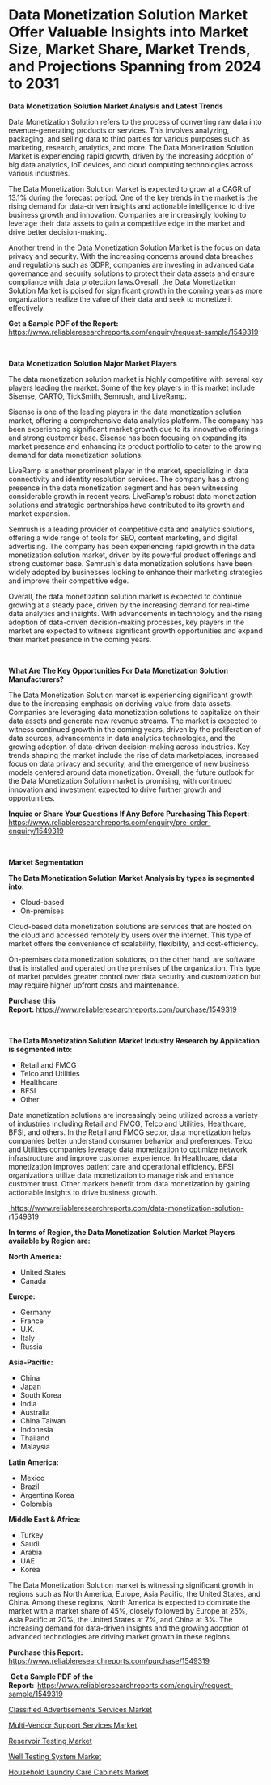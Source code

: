 <p><h1>Data Monetization Solution Market Offer Valuable Insights into Market Size, Market Share, Market Trends, and Projections Spanning from 2024 to 2031</h1></p><p><strong>Data Monetization Solution Market Analysis and Latest Trends</strong></p>
<p><p>Data Monetization Solution refers to the process of converting raw data into revenue-generating products or services. This involves analyzing, packaging, and selling data to third parties for various purposes such as marketing, research, analytics, and more. The Data Monetization Solution Market is experiencing rapid growth, driven by the increasing adoption of big data analytics, IoT devices, and cloud computing technologies across various industries.</p><p>The Data Monetization Solution Market is expected to grow at a CAGR of 13.1% during the forecast period. One of the key trends in the market is the rising demand for data-driven insights and actionable intelligence to drive business growth and innovation. Companies are increasingly looking to leverage their data assets to gain a competitive edge in the market and drive better decision-making.</p><p>Another trend in the Data Monetization Solution Market is the focus on data privacy and security. With the increasing concerns around data breaches and regulations such as GDPR, companies are investing in advanced data governance and security solutions to protect their data assets and ensure compliance with data protection laws.Overall, the Data Monetization Solution Market is poised for significant growth in the coming years as more organizations realize the value of their data and seek to monetize it effectively.</p></p>
<p><strong>Get a Sample PDF of the Report:&nbsp;</strong> <a href="https://www.reliableresearchreports.com/enquiry/request-sample/1549319">https://www.reliableresearchreports.com/enquiry/request-sample/1549319</a></p>
<p>&nbsp;</p>
<p><strong>Data Monetization Solution Major Market Players</strong></p>
<p><p>The data monetization solution market is highly competitive with several key players leading the market. Some of the key players in this market include Sisense, CARTO, TickSmith, Semrush, and LiveRamp.</p><p>Sisense is one of the leading players in the data monetization solution market, offering a comprehensive data analytics platform. The company has been experiencing significant market growth due to its innovative offerings and strong customer base. Sisense has been focusing on expanding its market presence and enhancing its product portfolio to cater to the growing demand for data monetization solutions.</p><p>LiveRamp is another prominent player in the market, specializing in data connectivity and identity resolution services. The company has a strong presence in the data monetization segment and has been witnessing considerable growth in recent years. LiveRamp's robust data monetization solutions and strategic partnerships have contributed to its growth and market expansion.</p><p>Semrush is a leading provider of competitive data and analytics solutions, offering a wide range of tools for SEO, content marketing, and digital advertising. The company has been experiencing rapid growth in the data monetization solution market, driven by its powerful product offerings and strong customer base. Semrush's data monetization solutions have been widely adopted by businesses looking to enhance their marketing strategies and improve their competitive edge.</p><p>Overall, the data monetization solution market is expected to continue growing at a steady pace, driven by the increasing demand for real-time data analytics and insights. With advancements in technology and the rising adoption of data-driven decision-making processes, key players in the market are expected to witness significant growth opportunities and expand their market presence in the coming years.</p></p>
<p>&nbsp;</p>
<p><strong>What Are The Key Opportunities For Data Monetization Solution Manufacturers?</strong></p>
<p><p>The Data Monetization Solution market is experiencing significant growth due to the increasing emphasis on deriving value from data assets. Companies are leveraging data monetization solutions to capitalize on their data assets and generate new revenue streams. The market is expected to witness continued growth in the coming years, driven by the proliferation of data sources, advancements in data analytics technologies, and the growing adoption of data-driven decision-making across industries. Key trends shaping the market include the rise of data marketplaces, increased focus on data privacy and security, and the emergence of new business models centered around data monetization. Overall, the future outlook for the Data Monetization Solution market is promising, with continued innovation and investment expected to drive further growth and opportunities.</p></p>
<p><strong>Inquire or Share Your Questions If Any Before Purchasing This Report:</strong> <a href="https://www.reliableresearchreports.com/enquiry/pre-order-enquiry/1549319">https://www.reliableresearchreports.com/enquiry/pre-order-enquiry/1549319</a></p>
<p>&nbsp;</p>
<p><strong>Market Segmentation</strong></p>
<p><strong>The Data Monetization Solution Market Analysis by types is segmented into:</strong></p>
<p><ul><li>Cloud-based</li><li>On-premises</li></ul></p>
<p><p>Cloud-based data monetization solutions are services that are hosted on the cloud and accessed remotely by users over the internet. This type of market offers the convenience of scalability, flexibility, and cost-efficiency.</p><p>On-premises data monetization solutions, on the other hand, are software that is installed and operated on the premises of the organization. This type of market provides greater control over data security and customization but may require higher upfront costs and maintenance.</p></p>
<p><strong>Purchase this Report:&nbsp;</strong><a href="https://www.reliableresearchreports.com/purchase/1549319">https://www.reliableresearchreports.com/purchase/1549319</a></p>
<p>&nbsp;</p>
<p><strong>The Data Monetization Solution Market Industry Research by Application is segmented into:</strong></p>
<p><ul><li>Retail and FMCG</li><li>Telco and Utilities</li><li>Healthcare</li><li>BFSI</li><li>Other</li></ul></p>
<p><p>Data monetization solutions are increasingly being utilized across a variety of industries including Retail and FMCG, Telco and Utilities, Healthcare, BFSI, and others. In the Retail and FMCG sector, data monetization helps companies better understand consumer behavior and preferences. Telco and Utilities companies leverage data monetization to optimize network infrastructure and improve customer experience. In Healthcare, data monetization improves patient care and operational efficiency. BFSI organizations utilize data monetization to manage risk and enhance customer trust. Other markets benefit from data monetization by gaining actionable insights to drive business growth.</p></p>
<p><a href="https://www.reliableresearchreports.com/data-monetization-solution-r1549319">&nbsp;https://www.reliableresearchreports.com/data-monetization-solution-r1549319</a></p>
<p><strong>In terms of Region, the Data Monetization Solution Market Players available by Region are:</strong></p>
<p>
    <p> <strong> North America: </strong>
        <ul>
            <li>United States</li>
            <li>Canada</li>
        </ul>
        </p> 
    <p> <strong> Europe: </strong>
        <ul>
            <li>Germany</li>
            <li>France</li>
            <li>U.K.</li>
            <li>Italy</li>
            <li>Russia</li>
        </ul>
        </p> 
    <p> <strong> Asia-Pacific: </strong>
        <ul>
            <li>China</li>
            <li>Japan</li>
            <li>South Korea</li>
            <li>India</li>
            <li>Australia</li>
            <li>China Taiwan</li>
            <li>Indonesia</li>
            <li>Thailand</li>
            <li>Malaysia</li>
        </ul>
        </p> 
    <p> <strong> Latin America: </strong>
        <ul>
            <li>Mexico</li>
            <li>Brazil</li>
            <li>Argentina Korea</li>
            <li>Colombia</li>
        </ul>
        </p> 
    <p> <strong> Middle East & Africa: </strong>
        <ul>
            <li>Turkey</li>
            <li>Saudi</li>
            <li>Arabia</li>
            <li>UAE</li>
            <li>Korea</li>
        </ul>
    </p>
    </p>
<p><p>The Data Monetization Solution market is witnessing significant growth in regions such as North America, Europe, Asia Pacific, the United States, and China. Among these regions, North America is expected to dominate the market with a market share of 45%, closely followed by Europe at 25%, Asia Pacific at 20%, the United States at 7%, and China at 3%. The increasing demand for data-driven insights and the growing adoption of advanced technologies are driving market growth in these regions.</p></p>
<p><strong>Purchase this Report: </strong><a href="https://www.reliableresearchreports.com/purchase/1549319">https://www.reliableresearchreports.com/purchase/1549319</a></p>
<p>&nbsp;<strong>Get a Sample PDF of the Report:&nbsp;&nbsp;</strong><a href="https://www.reliableresearchreports.com/enquiry/request-sample/1549319">https://www.reliableresearchreports.com/enquiry/request-sample/1549319</a></p>
<p><strong></strong></p>
<p><p><a href="https://www.linkedin.com/pulse/global-classified-advertisements-services-market-size-trends-ufdjf">Classified Advertisements Services Market</a></p><p><a href="https://www.linkedin.com/pulse/in-depth-analysis-global-multi-vendor-support-services-market-me87f">Multi-Vendor Support Services Market</a></p><p><a href="https://github.com/sardarp081/Market-Research-Report-List-2/blob/main/reservoir-testing-market.md">Reservoir Testing Market</a></p><p><a href="https://github.com/gcimaudf65/Market-Research-Report-List-2/blob/main/well-testing-system-market.md">Well Testing System Market</a></p><p><a href="https://issuu.com/reportprime-2/docs/household-laundry-care-cabinets-market-size-2030.p">Household Laundry Care Cabinets Market</a></p></p>